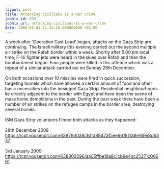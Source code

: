```yaml
---
layout: post
title: Attacking civilians is a war crime
joomla_id: 638
joomla_url: attacking-civilians-is-a-war-crime
date: 2009-01-03 11:35:18.000000000 +01:00
---
```

A week after 'Operation Cast Lead' began, attacks on the Gaza Strip are continuing. The Israeli military this evening carried out the second multiple air strike on the Rafah border within a week. Shortly after 5.00 pm local time, F-16 fighter jets were heard in the skies over Rafah and then the bombardment began. Four people were killed in this offence which was a repeat of a similar attack carried out on Sunday 28th December. <br />&nbsp;<br />On both occasions over 10 missiles were fired in quick succession, targeting tunnels which have allowed a certain amount of food and other basic necessities into the besieged Gaza Strip. Residential neighbourhoods lie directly adjacent to the border with Egypt and have been the scene of mass home demolitions in the past. During the past week there have been a number of air strikes on the refugee camps in the border area, destroying several homes.<br />&nbsp;<br />ISM Gaza Strip volunteers filmed both attacks as they happened:<br />&nbsp;<br />28th December 2008<br /><a href="https://rcpt.yousendit.com/638793038/3d1d8847315ee66181138e169e8d6337" target="_blank">https://rcpt.yousendit.com/638793038/3d1d8847315ee66181138e169e8d6337</a><br />&nbsp;<br />3rd January 2009<br /><a href="https://rcpt.yousendit.com/638802096/aa05ffbe19a8c1cb9e4dc25371c06691" target="_blank">https://rcpt.yousendit.com/638802096/aa05ffbe19a8c1cb9e4dc25371c06691</a> <p><a href=""></a></p>
